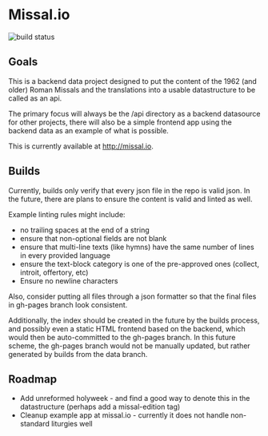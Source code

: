 # Missal.io

![build status](https://travis-ci.org/benyanke/missal.io.svg)

## Goals
This is a backend data project designed to put the content of the 1962 (and older) Roman Missals
and the translations into a usable datastructure to be called as an api. 

The primary focus will always be the /api directory as a backend datasource for other projects,
there will also be a simple frontend app using the backend data as an example of what is possible.

This is currently available at http://missal.io.

## Builds
Currently, builds only verify that every json file in the repo is valid json. In the future, there are plans to ensure the
content is valid and linted as well. 

Example linting rules might include:
 * no trailing spaces at the end of a string
 * ensure that non-optional fields are not blank
 * ensure that multi-line texts (like hymns) have the same number of lines in every provided language
 * ensure the text-block category is one of the pre-approved ones (collect, introit, offertory, etc)
 * Ensure no newline characters

Also, consider putting all files through a json formatter so that the final files in gh-pages branch look consistent.

Additionally, the index should be created in the future by the builds process, and possibly even a static
HTML frontend based on the backend, which would then be auto-committed to the gh-pages branch. In this future 
scheme, the gh-pages branch would not be manually updated, but rather generated by builds from the data branch.

## Roadmap

 * Add unreformed holyweek - and find a good way to denote this in the datastructure (perhaps add a missal-edition tag)
 * Cleanup example app at missal.io - currently it does not handle non-standard liturgies well
